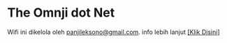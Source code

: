 # The Omnji dot Net
Wifi ini dikelola oleh panjileksono@gmail.com. info lebih lanjut <a href="https://github.com/panjileksono/theomnjinet/blob/main/README-MORE.md">[Klik Disini]</a>
